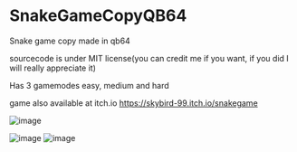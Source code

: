 # SnakeGameCopyQB64
Snake game copy made in qb64

sourcecode is under MIT license(you can credit me if you want, if you did I will really appreciate it)

Has 3 gamemodes easy, medium and hard

game also available at itch.io https://skybird-99.itch.io/snakegame

![image](https://user-images.githubusercontent.com/71566490/218525506-aeda7e54-a98c-48ca-a493-a2f260055a40.png)


![image](https://user-images.githubusercontent.com/71566490/218524940-7f91b33f-f007-431a-8169-9ec81165f194.png)
![image](https://user-images.githubusercontent.com/71566490/218525259-df31d61b-37d8-4f8e-87f7-8923f138d013.png)
